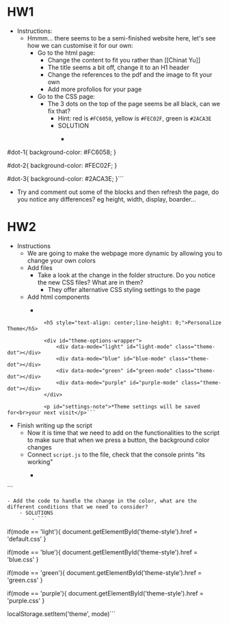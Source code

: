 # HW1

- Instructions:
  - Hmmm... there seems to be a semi-finished website here, let's see how we can customise it for our own:
    - Go to the html page:
      - Change the content to fit you rather than [[Chinat Yu]]
      - The title seems a bit off, change it to an H1 header
      - Change the references to the pdf and the image to fit your own
      - Add more profolios for your page
    - Go to the CSS page:
      - The 3 dots on the top of the page seems be all black, can we fix that?
        - Hint: red is `#FC6058`, yellow is `#FEC02F`, green is `#2ACA3E`
        - SOLUTION
          - ```
#dot-1{
background-color:  #FC6058;
}

#dot-2{
background-color:  #FEC02F;
}

#dot-3{
background-color:  #2ACA3E;
}```
- Try and comment out some of the blocks and then refresh the page, do you notice any differences? eg height, width, display, boarder...

# HW2

- Instructions
  - We are going to make the webpage more dynamic by allowing you to change your own colors
  - Add files
    - Take a look at the change in the folder structure. Do you notice the new CSS files? What are in them?
      - They offer alternative CSS styling settings to the page
  - Add html components
    - ```

<!-- Here we are going to add some styling to the Theme -->

				<h5 style="text-align: center;line-height: 0;">Personalize Theme</h5>

				<div id="theme-options-wrapper">
					<div data-mode="light" id="light-mode" class="theme-dot"></div>
					<div data-mode="blue" id="blue-mode" class="theme-dot"></div>
					<div data-mode="green" id="green-mode" class="theme-dot"></div>
					<div data-mode="purple" id="purple-mode" class="theme-dot"></div>
				</div>

				<p id="settings-note">*Theme settings will be saved for<br>your next visit</p>```
- Finish writing up the script
    - Now it is time that we need to add on the functionalities to the script to make sure that when we press a button, the background color changes 
    - Connect `script.js` to the file, check that the console prints "its working"
        - ```
<!-- We need to make sure that the script is being attached! -->
<script type="text/javascript" src="script.js"></script>```
    - Add the code to handle the change in the color, what are the different conditions that we need to consider?
        - SOLUTIONS
            - ```
if(mode == 'light'){
document.getElementById('theme-style').href = 'default.css'
}

if(mode == 'blue'){
	document.getElementById('theme-style').href = 'blue.css'
}

if(mode == 'green'){
	document.getElementById('theme-style').href = 'green.css'
}

if(mode == 'purple'){
	document.getElementById('theme-style').href = 'purple.css'
}

localStorage.setItem('theme', mode)```
